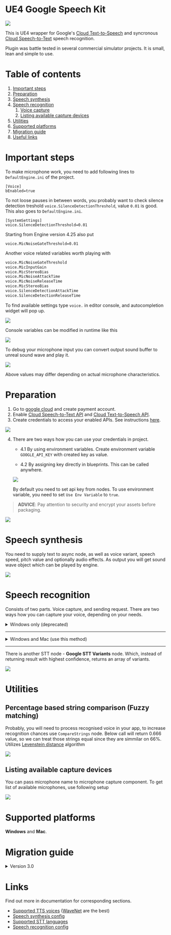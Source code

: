 # **UE4 Google Speech Kit**

![](pics/Icon128.png)

This is UE4 wrapper for Google's [Cloud Text-to-Speech](https://cloud.google.com/text-to-speech/) and syncronous [Cloud Speech-to-Text](https://cloud.google.com/speech-to-text/) speech recognition.

Plugin was battle tested in several commercial simulator projects. It is small, lean and simple to use.

# Table of contents
1. [Important steps](#important-steps)
1. [Preparation](#preparation)
1. [Speech synthesis](#speech-synthesis)
1. [Speech recognition](#speech-recognition)
    1. [Voice capture](#voice-capture)
    1. [Listing available capture devices](#listing-available-capture-devices)
1. [Utilities](#utilities)
1. [Supported platforms](#supported-platforms)
1. [Migration guide](#migration-guide)
1. [Useful links](#links)

# Important steps

To make microphone work, you need to add following lines to `DefaultEngine.ini` of the project.
```
[Voice]
bEnabled=true
```

To not loose pauses in between words, you probably want to check silence detection treshold `voice.SilenceDetectionThreshold`, value `0.01` is good.
This also goes to `DefaultEngine.ini`.

```
[SystemSettings]
voice.SilenceDetectionThreshold=0.01
```
Starting from Engine version 4.25 also put
```
voice.MicNoiseGateThreshold=0.01
```

Another voice related variables worth playing with
```bash
voice.MicNoiseGateThreshold
voice.MicInputGain
voice.MicStereoBias
voice.MicNoiseAttackTime
voice.MicNoiseReleaseTime
voice.MicStereoBias
voice.SilenceDetectionAttackTime
voice.SilenceDetectionReleaseTime
```

To find available settings type `voice.` in editor console, and autocompletion widget will pop up.

![](pics/voicesettings.png)

Console variables can be modified in runtime like this

![](pics/silencenode.png)

To debug your microphone input you can convert output sound buffer to
unreal sound wave and play it.

![](pics/buffertosound.png)

Above values may differ depending on actual microphone characteristics.

# Preparation
1) Go to [google cloud](https://console.cloud.google.com) and create payment account.
2) Enable [Cloud Speech-to-Text API](https://console.cloud.google.com/apis/library/speech.googleapis.com) and [Cloud Text-to-Speech API](https://console.cloud.google.com/apis/library/texttospeech.googleapis.com).
3) Create credentials to access your enabled APIs. See instructions [here](https://cloud.google.com/docs/authentication).

![](pics/api_key.png)

4) There are two ways how you can use your credentials in project.

    * 4.1 By using environment variables. Create environment variable `GOOGLE_API_KEY` with created key as value.

    * 4.2 By assigning key directly in blueprints. This can be called anywhere.

    ![](pics/apikeybp.png)

    By default you need to set api key from nodes. To use environment variable, you need to set `Use Env Variable` to `true`.

> **ADVICE**: Pay attention to security and encrypt your assets before packaging.

![](pics/encryption.png)

# Speech synthesis

You need to supply text to async node, as well as voice variant, speech speed, pitch value and optionally audio effects. As output you will get
sound wave object which can be played by engine.

![](pics/googletts.png)

<!-- ## Bonus!

Output raw samles can be used with oculus ovr lipsync in runtime.

![](pics/ovrframesequence.png)

Get node [here](https://github.com/IlgarLunin/UE4OVRLipSyncCookFrameSequence).

Demo:

[![IMAGE ALT TEXT HERE](https://img.youtube.com/vi/B78aQly2wrI/0.jpg)](https://www.youtube.com/watch?v=B78aQly2wrI) -->

# Speech recognition

Consists of two parts. Voice capture, and sending request. There are two ways how you can capture your voice, depending on your needs.

<!-- WINDOWS -->
<details>
  <summary>Windows only (deprecated)</summary>
  

Use provided **MicrophoneCapture** actor component as shown below. Next, construct recognition parameters and pass them to **Google STT** async node.

![](pics/googlestt.png)

</details>

---

<!-- MAC -->
<details>
  <summary>Windows and Mac (use this method)</summary>

1. First, we need to give our project microphone access.
    1. In Xcode, select you project
    1. Go to `Info` tab
    1. Expand `Custom macOS Application Target Properties` section
    1. Hit `+`, and add `Privacy - Microphone Usage Description` string key, set any value you want, for example "GoogleSpeechKitMicAccess" 
    ![](pics/microphone_access_xcode.png)

1. Create SoundMix.
    1. Right click in content browser - `Sounds > Mix > Sound Soundmix`
    1. Open it, and set output value to -96.0
    ![](pics/sound_mix.png)

1. Create sound class
    1. Right click in content browser - `Sounds > Classes > Sound Class`
    1. Open it, and set our submix that we created in previous step as sound class default submix

1. Make sure Audio Capture plugin is enabled
    ![](pics/audio_capture_plugin.png)
1. Go to your actor, and add AudioCapture component in components tab
1. Disable "Auto Activate" option on AudioCapture
1. Set our sound class to AudioCapture
    ![](pics/audio_capture_sound_class.png)

1. Now we can drop some nodes. In order to start and stop recording, we use `Activate` and `Deactivate` nodes with previously added AudioCapture component as a target. When audio capture is activated, we can start recording output from our submix
1. When audio capture is deactivated, we finish recording output to `Wav File`! **This is important**! Give your wav file a name (e.g. "stt_sample"), `Path` can be absolute, or relative (to the /Saved/BouncedWavFiles folder)
![](pics/start_stop_recording_set_submix.png)
1. Then, after small delay, we can read saved file back as byte samples, ready to be fed to `Google STT` node
![](pics/read_back.png)

</details>

---


There is another STT node - **Google STT Variants** node. Which, instead of returning result with highest confidence, returns an array of variants.

![](pics/googlesttvariants.png)

# Utilities
## Percentage based string comparison (Fuzzy matching)

Probably, you will need to process recognised voice in your app, to increase recognition chances use `CompareStrings` node. Below call will return 0.666 value,
so we can treat those strings equal since they are simmilar on 66%. Utilizes [Levenstein distance](https://en.wikipedia.org/wiki/Levenshtein_distance) algorithm

![](pics/compare.png)

## Listing available capture devices

You can pass microphone name to microphone capture component. To get list of available microphones, use following setup

![](pics/enumerate_microphones.png)

# Supported platforms

**Windows** and **Mac**.

# Migration guide
<details>
<summary>Version 3.0</summary>

`EGoogleTTSLanguage` was removed. You need to pass [voice name](https://cloud.google.com/text-to-speech/docs/voices) as string (**Voice name** column).

![new_language_pin](pics/new_language_pin.png)

> **WARNING**: Since synthesys parameters has changed, TTS cache is no longer valid! Make sure you remove TTS cache if exists. **Editor/Game can freeze** if old cache wll be loaded. So make sure to remove `PROJECT_ROOT/Saved/GoogleTTSCache` folder. Or invoke `WipeTTSCache` node before GoogleTTS node is executed!

![](pics/wipe_cache.png)

![](pics/tts_cache_folder.png)

The reason for this is that the number of languages has exceeded 256, and we can't put this amount into 8 bit enums (This is Unreal's limitation)



</details>

# Links
Find out more in documentation for corresponding sections.
* [Supported TTS voices](https://cloud.google.com/text-to-speech/docs/voices) ([WaveNet](https://en.wikipedia.org/wiki/WaveNet) are the best)
* [Speech synthesis config](https://cloud.google.com/text-to-speech/docs/reference/rest/v1/text/synthesize#audioconfig)
* [Supported STT languages](https://cloud.google.com/speech-to-text/docs/languages)
* [Speech recognition config](https://cloud.google.com/speech-to-text/docs/reference/rest/v1/RecognitionConfig)

